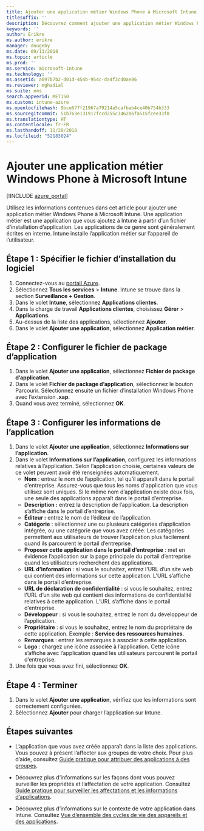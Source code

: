```yaml
---
title: Ajouter une application métier Windows Phone à Microsoft Intune
titlesuffix: ''
description: Découvrez comment ajouter une application métier Windows Phone à Intune.
keywords: ''
author: Erikre
ms.author: erikre
manager: dougeby
ms.date: 09/13/2018
ms.topic: article
ms.prod: ''
ms.service: microsoft-intune
ms.technology: ''
ms.assetid: a097b7b2-d01d-454b-954c-da4f3cd0ae86
ms.reviewer: mghadial
ms.suite: ems
search.appverid: MET150
ms.custom: intune-azure
ms.openlocfilehash: 9bce677f21967a79214a5cafbab4ce40b754b333
ms.sourcegitcommit: 51b763e131917fccd255c346286fa515fcee33f0
ms.translationtype: HT
ms.contentlocale: fr-FR
ms.lasthandoff: 11/20/2018
ms.locfileid: "52183024"
---
```

# <a name="add-a-windows-phone-line-of-business-app-to-microsoft-intune"></a>Ajouter une application métier Windows Phone à Microsoft Intune

[!INCLUDE [azure_portal](./includes/azure_portal.md)]

Utilisez les informations contenues dans cet article pour ajouter une application métier Windows Phone à Microsoft Intune. Une application métier est une application que vous ajoutez à Intune à partir d’un fichier d’installation d’application. Les applications de ce genre sont généralement écrites en interne. Intune installe l’application métier sur l’appareil de l’utilisateur. 

## <a name="step-1-specify-the-software-setup-file"></a>Étape 1 : Spécifier le fichier d’installation du logiciel

1. Connectez-vous au [portail Azure](https://portal.azure.com).
2. Sélectionnez **Tous les services** > **Intune**. Intune se trouve dans la section **Surveillance + Gestion**.
3. Dans le volet **Intune**, sélectionnez **Applications clientes**.
4. Dans la charge de travail **Applications clientes**, choisissez **Gérer** > **Applications**.
5. Au-dessus de la liste des applications, sélectionnez **Ajouter**.
6. Dans le volet **Ajouter une application**, sélectionnez **Application métier**.

## <a name="step-2-configure-the-app-package-file"></a>Étape 2 : Configurer le fichier de package d’application

1. Dans le volet **Ajouter une application**, sélectionnez **Fichier de package d’application**.
2. Dans le volet **Fichier de package d’application**, sélectionnez le bouton Parcourir. Sélectionnez ensuite un fichier d’installation Windows Phone avec l’extension **.xap**.
3. Quand vous avez terminé, sélectionnez **OK**.


## <a name="step-3-configure-app-information"></a>Étape 3 : Configurer les informations de l’application

1. Dans le volet **Ajouter une application**, sélectionnez **Informations sur l’application**.
2. Dans le volet **Informations sur l’application**, configurez les informations relatives à l’application. Selon l’application choisie, certaines valeurs de ce volet peuvent avoir été renseignées automatiquement.
    - **Nom** : entrez le nom de l’application, tel qu’il apparaît dans le portail d’entreprise. Assurez-vous que tous les noms d'application que vous utilisez sont uniques. Si le même nom d’application existe deux fois, une seule des applications apparaît dans le portail d’entreprise.
    - **Description :** entrez la description de l’application. La description s’affiche dans le portail d’entreprise.
    - **Éditeur :** entrez le nom de l’éditeur de l’application.
    - **Catégorie** : sélectionnez une ou plusieurs catégories d’application intégrée, ou une catégorie que vous avez créée. Les catégories permettent aux utilisateurs de trouver l’application plus facilement quand ils parcourent le portail d’entreprise.
    - **Proposer cette application dans le portail d’entreprise** : met en évidence l’application sur la page principale du portail d’entreprise quand les utilisateurs recherchent des applications.
    - **URL d’information** : si vous le souhaitez, entrez l’URL d’un site web qui contient des informations sur cette application. L’URL s’affiche dans le portail d’entreprise.
    - **URL de déclaration de confidentialité** : si vous le souhaitez, entrez l’URL d’un site web qui contient des informations de confidentialité relatives à cette application. L’URL s’affiche dans le portail d’entreprise.
    - **Développeur** : si vous le souhaitez, entrez le nom du développeur de l’application.
    - **Propriétaire** : si vous le souhaitez, entrez le nom du propriétaire de cette application. Exemple : **Service des ressources humaines**.
    - **Remarques** : entrez les remarques à associer à cette application.
    - **Logo** : chargez une icône associée à l’application. Cette icône s’affiche avec l’application quand les utilisateurs parcourent le portail d’entreprise.
3. Une fois que vous avez fini, sélectionnez **OK**.

## <a name="step-4-finish-up"></a>Étape 4 : Terminer

1. Dans le volet **Ajouter une application**, vérifiez que les informations sont correctement configurées.
2. Sélectionnez **Ajouter** pour charger l’application sur Intune.

## <a name="next-steps"></a>Étapes suivantes

- L’application que vous avez créée apparaît dans la liste des applications. Vous pouvez à présent l’affecter aux groupes de votre choix. Pour plus d’aide, consultez [Guide pratique pour attribuer des applications à des groupes](apps-deploy.md).

- Découvrez plus d’informations sur les façons dont vous pouvez surveiller les propriétés et l’affectation de votre application. Consultez [Guide pratique pour surveiller les affectations et les informations d’applications](apps-monitor.md).

- Découvrez plus d’informations sur le contexte de votre application dans Intune. Consultez [Vue d’ensemble des cycles de vie des appareils et des applications](introduction-device-app-lifecycles.md).
